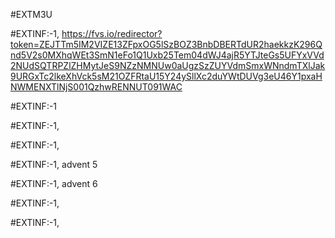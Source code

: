 #EXTM3U

#EXTINF:-1,
https://fvs.io/redirector?token=ZEJTTm5IM2VIZE13ZFpxOG5lSzBOZ3BnbDBERTdUR2haekkzK296Qnd5V2s0MXhqWEt3SmN1eFo1Q1Uxb25Tem04dWJ4ajR5YTJteGs5UFYxVVd2NUdSQTRPZlZHMytJeS9NZzNMNUw0aUgzSzZUYVdmSmxWNndmTXlJak9URGxTc2lkeXhVck5sM21OZFRtaU15Y24ySllXc2duYWtDUVg3eU46Y1pxaHNWMENXTlNjS001QzhwRENNUT091WAC

#EXTINF:-1

#EXTINF:-1,


#EXTINF:-1,


#EXTINF:-1, advent 5


#EXTINF:-1, advent 6



#EXTINF:-1,


#EXTINF:-1,

